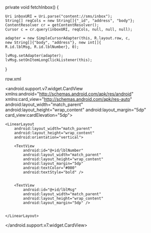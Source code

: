 private void fetchInbox() { 

    Uri inboxURI = Uri.parse("content://sms/inbox");
    String[] reqCols = new String[]{"_id", "address", "body"};
    ContentResolver cr = getContentResolver();
    Cursor c = cr.query(inboxURI, reqCols, null, null, null);

    adapter = new SimpleCursorAdapter(this, R.layout.row, c,
    new String[]{"body", "address"}, new int[]{
    R.id.lblMsg, R.id.lblNumber}, 0);

    lvMsg.setAdapter(adapter);
    lvMsg.setOnItemLongClickListener(this);
}


row.xml
<?xml version="1.0" encoding="utf-8"?>
<android.support.v7.widget.CardView 
    xmlns:android="http://schemas.android.com/apk/res/android"
    xmlns:card_view="http://schemas.android.com/apk/res-auto"
    android:layout_width="match_parent"
    android:layout_height="wrap_content"
    android:layout_margin="5dp"
    card_view:cardElevation="5dp">

    <LinearLayout
        android:layout_width="match_parent"
        android:layout_height="wrap_content"
        android:orientation="vertical">

        <TextView
            android:id="@+id/lblNumber"
            android:layout_width="match_parent"
            android:layout_height="wrap_content"
            android:layout_margin="5dp"
            android:textColor="#000"
            android:textStyle="bold" />


        <TextView
            android:id="@+id/lblMsg"
            android:layout_width="match_parent"
            android:layout_height="wrap_content"
            android:layout_margin="5dp" />


    </LinearLayout>
</android.support.v7.widget.CardView>
